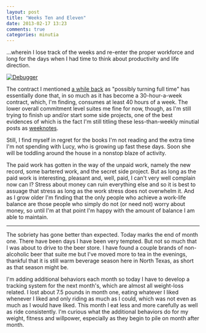 ```yaml
---
layout: post
title: "Weeks Ten and Eleven"
date: 2013-02-17 13:23
comments: true
categories: minutia
---
```


...wherein I lose track of the weeks and re-enter the proper workforce and long for the days when I had time to think about productivity and life direction.    

[![Debugger](http://imgs.xkcd.com/comics/debugger.png "It can take a site a while to figure out that there's a problem with their 'report a bug' form.")](http://xkcd.com/1163/)

The contract I mentioned [a while back]({{site.url}}/2013/01/13/week-six/) as "possibly turning full time" has essentially done that, in so much as it has become a 30-hour-a-week contract, which, I'm finding, consumes at least 40 hours of a week. The lower overall commitment level suites me fine for now, though, as I'm still trying to finish up and/or start some side projects, one of the best evidences of which is the fact I'm still titling these less-than-weekly minutial posts as [weeknotes](http://weeknotes.com/). 

Still, I find myself in regret for the books I'm not reading and the extra time I'm not spending with Lucy, who is growing up fast these days. Soon she will be toddling around the house in a nonstop blaze of activity. 

The paid work has gotten in the way of the unpaid work, namely the new record, some bartered work, and the secret side project. But as long as the paid work is interesting, pleasant and, well, paid, I can't very well complain now can I? Stress about money can ruin everything else and so it is best to assuage that stress as long as the work stress does not overwhelm it. And as I grow older I'm finding that the only people who achieve a work-life balance are those people who simply do not (or need not) worry about money, so until I'm at that point I'm happy with the amount of balance I am able to maintain. 

---

The sobriety has gone better than expected. Today marks the end of month one. There have been days I have been very tempted. But not so much that I was about to drive to the beer store. I have found a couple brands of non-alcoholic beer that suite me but I've moved more to tea in the evenings, thankful that it is still warm beverage season here in North Texas, as short as that season might be. 

I'm adding additional behaviors each month so today I have to develop a tracking system for the next month's, which are almost all weight-loss related. I lost about 7.5 pounds in month one, eating whatever I liked whenever I liked and only riding as much as I could, which was not even as much as I would have liked. This month I eat less and more carefully as well as ride consistently. I'm curious what the additional behaviors do for my weight, fitness and willpower, especially as they begin to pile on month after month. 
